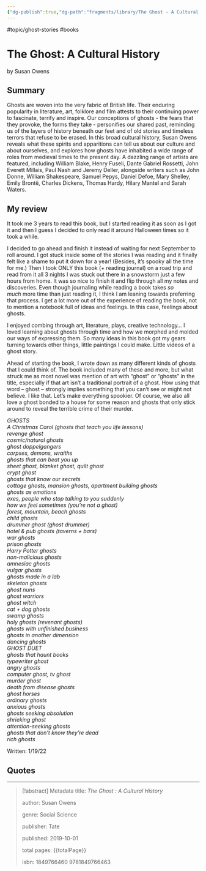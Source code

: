```yaml
---
{"dg-publish":true,"dg-path":"fragments/library/The Ghost - A Cultural History.md","permalink":"/fragments/library/the-ghost-a-cultural-history/","created":"2024-12-14T12:57:14.175-05:00","updated":"2025-06-25T18:53:51.314-04:00"}
---
```


#topic/ghost-stories #books 
# The Ghost: A Cultural History
by Susan Owens
## Summary
Ghosts are woven into the very fabric of British life. Their enduring popularity in literature, art, folklore and film attests to their continuing power to fascinate, terrify and inspire. Our conceptions of ghosts - the fears that they provoke, the forms they take - personifies our shared past, reminding us of the layers of history beneath our feet and of old stories and timeless terrors that refuse to be erased. In this broad cultural history, Susan Owens reveals what these spirits and apparitions can tell us about our culture and about ourselves, and explores how ghosts have inhabited a wide range of roles from medieval times to the present day. A dazzling range of artists are featured, including William Blake, Henry Fuseli, Dante Gabriel Rossetti, John Everett Millais, Paul Nash and Jeremy Deller, alongside writers such as John Donne, William Shakespeare, Samuel Pepys, Daniel Defoe, Mary Shelley, Emily Brontë, Charles Dickens, Thomas Hardy, Hilary Mantel and Sarah Waters.
## My review
It took me 3 years to read this book, but I started reading it as soon as I got it and then I guess I decided to only read it around Halloween times so it took a while.

I decided to go ahead and finish it instead of waiting for next September to roll around. I got stuck inside some of the stories I was reading and it finally felt like a shame to put it down for a year! (Besides, it’s spooky all the time for me.) Then I took ONLY this book (+ reading journal) on a road trip and read from it all 3 nights I was stuck out there in a snowstorm just a few hours from home. It was so nice to finish it and flip through all my notes and discoveries. Even though journaling while reading a book takes _so much_ more time than just reading it, I think I am leaning towards preferring that process. I get a lot more out of the experience of reading the book, not to mention a notebook full of ideas and feelings. In this case, feelings about ghosts.

I enjoyed combing through art, literature, plays, creative technology… I loved learning about ghosts through time and how we morphed and molded our ways of expressing them. So many ideas in this book got my gears turning towards other things, little paintings I could make. Little videos of a ghost story.

Ahead of starting the book, I wrote down as many different kinds of ghosts that I could think of. The book included many of these and more, but what struck me as most novel was mention of art with “ghost” or “ghosts” in the title, especially if that art isn’t a traditional portrait of a ghost. How using that word – ghost – strongly implies something that you can’t see or might not believe. I like that. Let’s make everything spookier. Of course, we also all love a ghost bonded to a house for some reason and ghosts that only stick around to reveal the terrible crime of their murder.

_GHOSTS  
A Christmas Carol (ghosts that teach you life lessons)  
revenge ghost  
cosmic/natural ghosts  
ghost doppelgangers  
corpses, demons, wraiths  
ghosts that can beat you up  
sheet ghost, blanket ghost, quilt ghost  
crypt ghost  
ghosts that know our secrets  
cottage ghosts, mansion ghosts, apartment building ghosts  
ghosts as emotions  
exes, people who stop talking to you suddenly  
how we feel sometimes (you’re not a ghost)  
forest, mountain, beach ghosts  
child ghosts  
drummer ghost (ghost drummer)  
hotel & pub ghosts (taverns + bars)  
war ghosts  
prison ghosts  
Harry Potter ghosts  
non-malicious ghosts  
amnesiac ghosts  
vulgar ghosts  
ghosts made in a lab  
skeleton ghosts  
ghost nuns  
ghost warriors  
ghost witch  
cat + dog ghosts  
swamp ghosts  
holy ghosts (revenant ghosts)  
ghosts with unfinished business  
ghosts in another dimension  
dancing ghosts  
GHOST DUET  
ghosts that haunt books  
typewriter ghost  
angry ghosts  
computer ghost, tv ghost  
murder ghost  
death from disease ghosts  
ghost horses  
ordinary ghosts  
anxious ghosts  
ghosts seeking absolution  
shrieking ghost  
attention-seeking ghosts  
ghosts that don’t know they’re dead  
rich ghosts_

Written: 1/19/22

## Quotes

---

> [!abstract] Metadata
> title: *The Ghost : A Cultural History*
> 
> author: Susan Owens
> 
> genre: Social Science
> 
> publisher: Tate
> 
> published: 2019-10-01
> 
> total pages: {{totalPage}}
> 
> isbn: 1849766460 9781849766463
